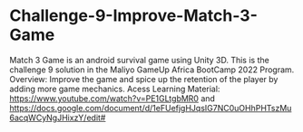 # Challenge-9-Improve-Match-3-Game
 Match 3 Game is an android survival game using Unity 3D. This is the challenge 9 solution in the Maliyo GameUp Africa BootCamp 2022 Program. Overview: Improve the game and spice up the retention of the player by adding more game mechanics.  Acess Learning Material: https://www.youtube.com/watch?v=PE1GLtgbMR0 and  https://docs.google.com/document/d/1eFUefjgHJqsIG7NC0uOHhPHTszMu6acqWCyNgJHixzY/edit#
